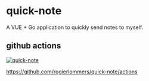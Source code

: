 # quick-note

A VUE + Go application to quickly send notes to myself.

## github actions

[![quick-note](https://github.com/rogierlommers/quick-note/actions/workflows/ci-cd.yml/badge.svg)](https://github.com/rogierlommers/quick-note/actions/workflows/ci-cd.yml)

https://github.com/rogierlommers/quick-note/actions

